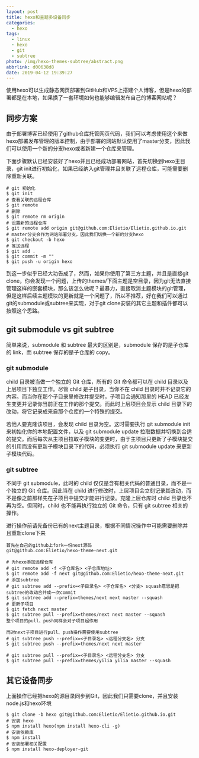 ```yaml
---
layout: post
title: hexo和主题多设备同步
categories:
  - hexo
tags:
  - linux
  - hexo
  - git
  - subtree
photo: /img/hexo-themes-subtree/abstract.png
abbrlink: d00638d8
date: 2019-04-12 19:39:27
---
```


使用hexo可以生成静态网页部署到GitHub和VPS上搭建个人博客，但是hexo的部署都是在本地，如果换了一套环境如何也能够编辑发布自己的博客网站呢？
<!-- more --> 
## 同步方案

由于部署博客已经使用了github仓库托管网页代码，我们可以考虑使用这个来做hexo部署发布管理的版本控制，由于部署的网站默认使用了master分支，因此我们可以使用一个新的分支hexo或者新建一个仓库来管理。

下面步骤默认已经安装好了hexo并且已经成功部署网站，首先切换到hexo主目录，git init进行初始化，如果已经纳入git管理并且关联了远程仓库，可能需要删除重新关联。

```shell
# git 初始化
$ git init
# 查看关联的远程仓库
$ git remote
# 删除
$ git remote rm origin
# 设置新的远程仓库
$ git remote add origin git@github.com:Elietio/Elietio.github.io.git
# master分支会作为网站部署分支，因此我们切换一个新的分支hexo
$ git checkout -b hexo
# 推送远程
$ git add .
$ git commit -m ""
$ git push -u origin hexo
```

到这一步似乎已经大功告成了，然而，如果你使用了第三方主题，并且是直接git clone，你会发现一个问题，上传的themes/下面主题是空目录，因为git无法直接管理这样的嵌套模块，那么该怎么做呢？最暴力，直接取消主题模块的git管理，但是这样后续主题模块的更新就是一个问题了，所以不推荐，好在我们可以通过git的submodule或subtree来实现，对于git clone安装的其它主题和插件都可以按照这个思路。

## git submodule vs git subtree

简单来说，submodule 和 subtree 最大的区别是，submodule 保存的是子仓库的 link，而 subtree 保存的是子仓库的 copy。

### git submodule

child 目录被当做一个独立的 Git 仓库，所有的 Git 命令都可以在 child 目录以及上层项目下独立工作。尽管 child 是子目录，当你不在 child 目录时并不记录它的内容。而当你在那个子目录里修改并提交时，子项目会通知那里的 HEAD 已经发生变更并记录你当前正在工作的那个提交。而此时上层项目会显示 child 目录下的改动，将它记录成来自那个仓库的一个特殊的提交。

若他人要克隆该项目，会发现 child 目录为空。这时需要执行 git submodule init 来初始化你的本地配置文件，以及 git submodule update 拉取数据并切换到合适的提交。而后每次从主项目拉取子模块的变更时，由于主项目只更新了子模块提交的引用而没有更新子模块目录下的代码，必须执行 git submodule update 来更新子模块代码。

### git subtree

不同于 git submodule，此时的 child 仅仅是含有相关代码的普通目录，而不是一个独立的 Git 仓库。因此当在 child 进行修改时，上层项目会立刻记录其改动，而不是像之前那样先在子项目中提交才能进行记录。克隆上层仓库时 child 目录也不再为空。但同时，child 也不能再执行独立的 Git 命令，只有 git subtree 相关的操作。

进行操作前请先备份已有的next主题目录，根据不同情况操作中可能需要删除并且重新clone下来

```shell
首先在自己的github上fork一份next源码
git@github.com:Elietio/hexo-theme-next.git     

# 为hexo添加远程仓库 
# git remote add -f <子仓库名> <子仓库地址>
$ git remote add -f next git@github.com:Elietio/hexo-theme-next.git
# 添加subtree
# git subtree add --prefix=<子目录名> <子仓库名> <分支> squash意思是把subtree的改动合并成一次commit
$ git subtree add --prefix=themes/next next master --squash
# 更新子项目
$ git fetch next master
$ git subtree pull --prefix=themes/next next master --squash
整个项目的pull、push同样会对子项目起作用

而对next子项目进行pull、push操作需要使用subtree
# git subtree push --prefix=<子目录名> <远程分支名> 分支
$ git subtree push --prefix=themes/next next master  

# git subtree pull --prefix=<子目录名> <远程分支名> 分支
$ git subtree pull --prefix=themes/yilia yilia master --squash
```

## 其它设备同步

上面操作已经把hexo的源目录同步到Git，因此我们只需要clone，并且安装node.js和hexo环境

```shell
$ git clone -b hexo git@github.com:Elietio/Elietio.github.io.git
# 安装 hexo
$ npm install hexo(npm install hexo-cli -g)
# 安装依赖库
$ npm install 
# 安装部署相关配置
$ npm install hexo-deployer-git
```
